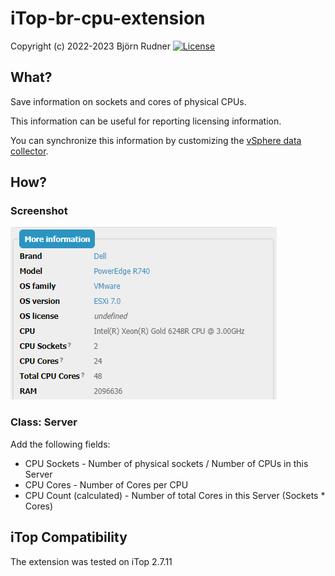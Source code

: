 # iTop-br-cpu-extension

Copyright (c) 2022-2023 Björn Rudner
[![License](https://img.shields.io/github/license/rudnerbjoern/iTop-br-cpu-extension)](https://github.com/rudnerbjoern/iTop-br-cpu-extension/blob/main/LICENSE)

## What?

Save information on sockets and cores of physical CPUs.

This information can be useful for reporting licensing information.

You can synchronize this information by customizing the [vSphere data collector](https://github.com/Combodo/itop-data-collector-vsphere).

## How?

### Screenshot

![Server: More information](Screenshots/ServerMoreInformation.png)

### Class: Server

Add the following fields:

* CPU Sockets - Number of physical sockets / Number of CPUs in this Server
* CPU Cores - Number of Cores per CPU
* CPU Count (calculated) - Number of total Cores in this Server (Sockets * Cores)

## iTop Compatibility

The extension was tested on iTop 2.7.11
